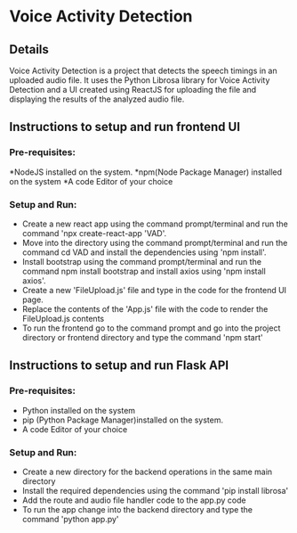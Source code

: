 # Voice Activity Detection

## Details
Voice Activity Detection is a project that detects the speech timings in an uploaded audio file. It uses the Python Librosa library for Voice Activity Detection and a UI created using ReactJS for uploading the file and displaying the results of the analyzed audio file.

## Instructions to setup and run frontend UI
### Pre-requisites:
*NodeJS installed on the system.
*npm(Node Package Manager) installed on the system
*A code Editor of your choice
### Setup and Run:
* Create a new react app using the command prompt/terminal and run the command 'npx create-react-app 'VAD'.
* Move into the directory using the command prompt/terminal and run the command cd VAD and install the dependencies using 'npm install'.
* Install bootstrap using the command prompt/terminal and run the command npm install bootstrap and install axios using 'npm install axios'.
* Create a new 'FileUpload.js' file and type in the code for the frontend UI page.
* Replace the contents of the 'App.js' file with the code to render the FileUpload.js contents
* To run the frontend go to the command prompt and go into the project directory or frontend directory and type the command 'npm start'

## Instructions to setup and run Flask API
### Pre-requisites:
* Python installed on the system
* pip (Python Package Manager)installed on the system.
* A code Editor of your choice
### Setup and Run:
* Create a new directory for the backend operations in the same main directory
* Install the required dependencies using the command 'pip install librosa'
* Add the route and audio file handler code to the app.py code
* To run the app change into the backend directory and type the command 'python app.py'
